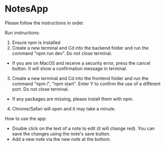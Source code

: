 # NotesApp
 
 Please follow the instructions in order.
 
 Run instructions:
 1. Ensure npm is installed
 2. Create a new terminal and Cd into the backend folder and run the command "npm run dev”. Do not close terminal.
   * If you are on MacOS and receive a security error, press the cancel button. It will show a confirmation message in terminal.
 3. Create a new terminal and Cd into the frontend folder and run the command "npm i", "npm start". Enter Y to confirm the use of a different port. Do not close terminal.
  * If any packages are missing, please install them with npm.
 4. Chrome/Safari will open and it may take a minute.

How to use the app:
- Double click on the text of a note to edit (it will change red). You can save the changes using the note's save button.
- Add a new note via the new note at the bottom.
 
